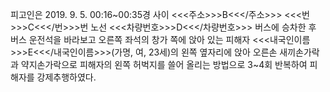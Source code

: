 피고인은 2019. 9. 5. 00:16~00:35경 사이 <<<주소>>>B<<</주소>>> <<<번>>>C<<</번>>>번 노선 <<<차량번호>>>D<<</차량번호>>> 버스에 승차한 후 버스 운전석을 바라보고 오른쪽 좌석의 창가 쪽에 앉아 있는 피해자 <<<내국인이름>>>E<<</내국인이름>>>(가명, 여, 23세)의 왼쪽 옆자리에 앉아 오른손 새끼손가락과 약지손가락으로 피해자의 왼쪽 허벅지를 쓸어 올리는 방법으로 3~4회 반복하여 피해자를 강제추행하였다.
